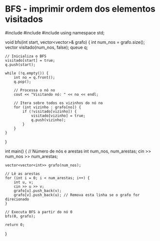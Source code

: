 # BFS - imprimir ordem dos elementos visitados

#include <iostream>
#include <vector>
#include <queue>
using namespace std;

void bfs(int start, vector<vector<int>>& grafo) {
    int num_nos = grafo.size();
    vector<bool> visitado(num_nos, false);
    queue<int> q;

    // Inicializa o BFS
    visitado[start] = true;
    q.push(start);

    while (!q.empty()) {
        int no = q.front();
        q.pop();

        // Processa o nó no
        cout << "Visitando nó: " << no << endl;

        // Itera sobre todos os vizinhos do nó no
        for (int vizinho : grafo[no]) {
            if (!visitado[vizinho]) {
                visitado[vizinho] = true;
                q.push(vizinho);
            }
        }
    }
}

int main() {
    // Número de nós e arestas
    int num_nos, num_arestas;
    cin >> num_nos >> num_arestas;

    vector<vector<int>> grafo(num_nos);

    // Lê as arestas
    for (int i = 0; i < num_arestas; i++) {
        int u, v;
        cin >> u >> v;
        grafo[u].push_back(v);
        grafo[v].push_back(u); // Remova esta linha se o grafo for direcionado
    }

    // Executa BFS a partir do nó 0
    bfs(0, grafo);

    return 0;
}
